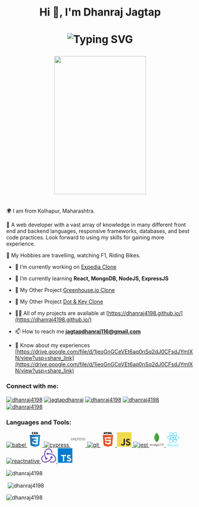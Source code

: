 <h1 align="center">Hi 👋, I'm Dhanraj Jagtap</h1>
<h1 align='center'>
    <img  src='https://readme-typing-svg.demolab.com/?font=Fira+Code&size=24&duration=4000&pause=1000&color=blue&background=FFFFFF00&width=500&height=51&lines=Full+Stack+Web+Developer;Rising+Mern+Developer;Always+Learning+New+Things' alt="Typing SVG"/>
   
   <img 
src="https://camo.githubusercontent.com/3c71cd667843b03dec7f3fc08e01b60675050b75cfac4a7b496c85492a0996e5/68747470733a2f2f692e70696e696d672e636f6d2f6f726967696e616c732f39312f36622f31632f39313662316330623937383861643837623963636466633731626264616466332e676966" width="70%" height="370px"/>
   
  
</h1>
 🌍 I am from Kolhapur, Maharashtra.
 
 
 👀  A web developer with a vast array of knowledge in many different front end and backend languages, responsive frameworks, databases, and best code practices. Look      forward to using my skills for gaining more experience.
 
 🎨 My Hobbies are travelling, watching F1, Riding Bikes.
 
- 🔭 I’m currently working on [Expedia Clone](https://allseasonhotels.vercel.app/)

- 🌱 I’m currently learning **React, MongoDB, NodeJS, ExpressJS**

- 🔭 My Other Project [Greenhouse.io Clone](https://greenhouse-clone-dhanraj-jagtap.netlify.app/)

- 🔭 My Other Project [Dot & Key Clone](https://dot-and-key-dhanraj-jagtap.netlify.app/)

- 👨‍💻 All of my projects are available at [https://dhanraj4198.github.io/](https://dhanraj4198.github.io/)

- 📫 How to reach me **jagtapdhanraj116@gmail.com**

- 📄 Know about my experiences [https://drive.google.com/file/d/1jeoGnGCeVEt6aq0nSq2dJ0CFsdJYmlXN/view?usp=share_link](https://drive.google.com/file/d/1jeoGnGCeVEt6aq0nSq2dJ0CFsdJYmlXN/view?usp=share_link)

<h3 align="left">Connect with me:</h3>
<p align="left">
<a href="https://codepen.io/dhanraj4198" target="blank"><img align="center" src="https://raw.githubusercontent.com/rahuldkjain/github-profile-readme-generator/master/src/images/icons/Social/codepen.svg" alt="dhanraj4198" height="30" width="40" /></a>
<a href="https://linkedin.com/in/jagtapdhanraj" target="blank"><img align="center" src="https://raw.githubusercontent.com/rahuldkjain/github-profile-readme-generator/master/src/images/icons/Social/linked-in-alt.svg" alt="jagtapdhanraj" height="30" width="40" /></a>
<a href="https://codesandbox.com/dhanraj4198" target="blank"><img align="center" src="https://raw.githubusercontent.com/rahuldkjain/github-profile-readme-generator/master/src/images/icons/Social/codesandbox.svg" alt="dhanraj4198" height="30" width="40" /></a>
<a href="https://wa.me/+919404268198" target="blank"><img align="center" src="https://upload.wikimedia.org/wikipedia/commons/thumb/6/6b/WhatsApp.svg/2044px-WhatsApp.svg.png" alt="dhanraj4198" height="30" width="40" /></a>
<a href="http://instagram.com/_u/dhanraj_jagtap_dj/" target="blank"><img align="center" src="https://1000logos.net/wp-content/uploads/2017/02/Instagram-Logo.png" alt="dhanraj4198" height="30" width="50" /></a>
</p>
<h3 align="left">Languages and Tools:</h3>
<p align="left"> <a margin="10%" href="https://babeljs.io/" target="_blank" rel="noreferrer"> <img src="https://www.vectorlogo.zone/logos/babeljs/babeljs-icon.svg" alt="babel" width="40" height="40"/> </a> <a href="https://www.w3schools.com/css/" target="_blank" rel="noreferrer"> <img src="https://raw.githubusercontent.com/devicons/devicon/master/icons/css3/css3-original-wordmark.svg" alt="css3" width="40" height="40"/> </a> <a href="https://www.cypress.io" target="_blank" rel="noreferrer"> <img src="https://raw.githubusercontent.com/simple-icons/simple-icons/6e46ec1fc23b60c8fd0d2f2ff46db82e16dbd75f/icons/cypress.svg" alt="cypress" width="40" height="40"/> </a> <a href="https://expressjs.com" target="_blank" rel="noreferrer"> <img src="https://raw.githubusercontent.com/devicons/devicon/master/icons/express/express-original-wordmark.svg" alt="express" width="40" height="40"/> </a> <a href="https://git-scm.com/" target="_blank" rel="noreferrer"> <img src="https://www.vectorlogo.zone/logos/git-scm/git-scm-icon.svg" alt="git" width="40" height="40"/> </a> <a href="https://www.w3.org/html/" target="_blank" rel="noreferrer"> <img src="https://raw.githubusercontent.com/devicons/devicon/master/icons/html5/html5-original-wordmark.svg" alt="html5" width="40" height="40"/> </a> <a href="https://developer.mozilla.org/en-US/docs/Web/JavaScript" target="_blank" rel="noreferrer"> <img src="https://raw.githubusercontent.com/devicons/devicon/master/icons/javascript/javascript-original.svg" alt="javascript" width="40" height="40"/> </a> <a href="https://jestjs.io" target="_blank" rel="noreferrer"> <img src="https://www.vectorlogo.zone/logos/jestjsio/jestjsio-icon.svg" alt="jest" width="40" height="40"/> </a> <a href="https://www.mongodb.com/" target="_blank" rel="noreferrer"> <img src="https://raw.githubusercontent.com/devicons/devicon/master/icons/mongodb/mongodb-original-wordmark.svg" alt="mongodb" width="40" height="40"/> </a> <a href="https://reactjs.org/" target="_blank" rel="noreferrer"> <img src="https://raw.githubusercontent.com/devicons/devicon/master/icons/react/react-original-wordmark.svg" alt="react" width="40" height="40"/> </a> <a href="https://reactnative.dev/" target="_blank" rel="noreferrer"> <img src="https://reactnative.dev/img/header_logo.svg" alt="reactnative" width="40" height="40"/> </a> <a href="https://redux.js.org" target="_blank" rel="noreferrer"> <img src="https://raw.githubusercontent.com/devicons/devicon/master/icons/redux/redux-original.svg" alt="redux" width="40" height="40"/> </a> <a href="https://www.typescriptlang.org/" target="_blank" rel="noreferrer"> <img src="https://raw.githubusercontent.com/devicons/devicon/master/icons/typescript/typescript-original.svg" alt="typescript" width="40" height="40"/> </a> </p>

<p><img align="center" src="https://github-readme-stats.vercel.app/api/top-langs?username=dhanraj4198&show_icons=true&locale=en&layout=compact" alt="dhanraj4198" /></p>
<p>&nbsp;<img align="center" src="https://github-readme-stats.vercel.app/api?username=dhanraj4198&show_icons=true&locale=en" alt="dhanraj4198" /></p>
<p><img align="center" src="https://github-readme-streak-stats.herokuapp.com/?user=dhanraj4198&" alt="dhanraj4198" /></p>
